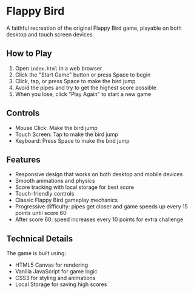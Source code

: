 # Flappy Bird

A faithful recreation of the original Flappy Bird game, playable on both desktop and touch screen devices.

## How to Play

1. Open `index.html` in a web browser
2. Click the "Start Game" button or press Space to begin
3. Click, tap, or press Space to make the bird jump
4. Avoid the pipes and try to get the highest score possible
5. When you lose, click "Play Again" to start a new game

## Controls

- Mouse Click: Make the bird jump
- Touch Screen: Tap to make the bird jump
- Keyboard: Press Space to make the bird jump

## Features

- Responsive design that works on both desktop and mobile devices
- Smooth animations and physics
- Score tracking with local storage for best score
- Touch-friendly controls
- Classic Flappy Bird gameplay mechanics
- Progressive difficulty: pipes get closer and game speeds up every 15 points until score 60
- After score 60: speed increases every 10 points for extra challenge

## Technical Details

The game is built using:
- HTML5 Canvas for rendering
- Vanilla JavaScript for game logic
- CSS3 for styling and animations
- Local Storage for saving high scores
